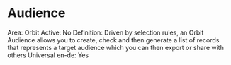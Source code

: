 # Audience

Area: Orbit
Active: No
Definition: Driven by selection rules, an Orbit Audience allows you to create, check and then generate a list of records that represents a target audience which you can then export or share with others
Universal en-de: Yes